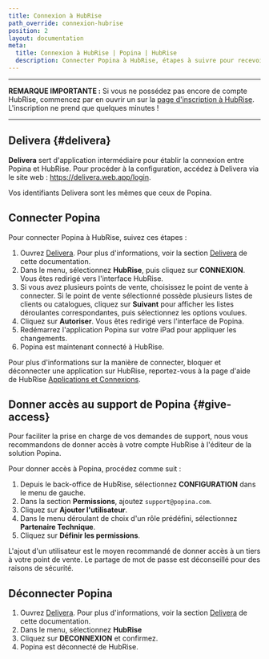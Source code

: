 ```yaml
---
title: Connexion à HubRise
path_override: connexion-hubrise
position: 2
layout: documentation
meta:
  title: Connexion à HubRise | Popina | HubRise
  description: Connecter Popina à HubRise, étapes à suivre pour recevoir vos commandes Popina dans votre logiciel de caisse.
---
```


---

**REMARQUE IMPORTANTE :** Si vous ne possédez pas encore de compte HubRise, commencez par en ouvrir un sur la [page d'inscription à HubRise](https://manager.hubrise.com/signup). L'inscription ne prend que quelques minutes !

---

## Delivera {#delivera}

**Delivera** sert d'application intermédiaire pour établir la connexion entre Popina et HubRise. Pour procéder à la configuration, accédez à Delivera via le site web : https://delivera.web.app/login.

Vos identifiants Delivera sont les mêmes que ceux de Popina.

## Connecter Popina

Pour connecter Popina à HubRise, suivez ces étapes :

1. Ouvrez [Delivera](https://delivera.web.app/login). Pour plus d'informations, voir la section [Delivera](#delivera) de cette documentation.
2. Dans le menu, sélectionnez **HubRise**, puis cliquez sur **CONNEXION**. Vous êtes redirigé vers l'interface HubRise.
3. Si vous avez plusieurs points de vente, choisissez le point de vente à connecter. Si le point de vente sélectionné possède plusieurs listes de clients ou catalogues, cliquez sur **Suivant** pour afficher les listes déroulantes correspondantes, puis sélectionnez les options voulues.
4. Cliquez sur **Autoriser**. Vous êtes redirigé vers l'interface de Popina.
5. Redémarrez l'application Popina sur votre iPad pour appliquer les changements.
6. Popina est maintenant connecté à HubRise.

Pour plus d'informations sur la manière de connecter, bloquer et déconnecter une application sur HubRise, reportez-vous à la page d'aide de HubRise [Applications et Connexions](/docs/connections).

## Donner accès au support de Popina {#give-access}

Pour faciliter la prise en charge de vos demandes de support, nous vous recommandons de donner accès à votre compte HubRise à l'éditeur de la solution Popina.

Pour donner accès à Popina, procédez comme suit :

1. Depuis le back-office de HubRise, sélectionnez **CONFIGURATION** dans le menu de gauche.
1. Dans la section **Permissions**, ajoutez `support@popina.com`.
1. Cliquez sur **Ajouter l'utilisateur**.
1. Dans le menu déroulant de choix d'un rôle prédéfini, sélectionnez **Partenaire Technique**.
1. Cliquez sur **Définir les permissions**.

L'ajout d'un utilisateur est le moyen recommandé de donner accès à un tiers à votre point de vente. Le partage de mot de passe est déconseillé pour des raisons de sécurité.

## Déconnecter Popina

1. Ouvrez [Delivera](https://delivera.web.app/login). Pour plus d'informations, voir la section [Delivera](#delivera) de cette documentation.
2. Dans le menu, sélectionnez **HubRise**
3. Cliquez sur **DECONNEXION** et confirmez.
4. Popina est déconnecté de HubRise.
